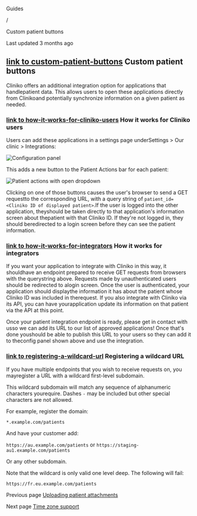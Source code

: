 Guides

/

Custom patient buttons

Last updated 3 months ago

## [link  to custom-patient-buttons](https://docs.api.cliniko.com/guides/custom_patient_button\#custom-patient-buttons) Custom patient buttons

Cliniko offers an additional integration option for applications that handlepatient data. This allows users to open these applications directly from Clinikoand potentially synchronize information on a given patient as needed.

### [link  to how-it-works-for-cliniko-users](https://docs.api.cliniko.com/guides/custom_patient_button\#how-it-works-for-cliniko-users) How it works for Cliniko users

Users can add these applications in a settings page underSettings > Our clinic > Integrations:

![Configuration panel](https://docs.api.cliniko.com/assets/custom-patient-buttons-config.0d765ec3e80c758c077426cb7090d497a70a3a7de6593350513e6b1eb923f88c.9bb1daa4.png)

This adds a new button to the Patient Actions bar for each patient:

![Patient actions with open dropdown](https://docs.api.cliniko.com/assets/patient-actions-open.7cb1d9c7bde70a9f60ec462f017a61f3ac5106c49853fbc976c7a66d2c99ee55.9bb1daa4.png)

Clicking on one of those buttons causes the user's browser to send a GET requestto the corresponding URL, with a query string of `patient_id=<Cliniko ID of displayed patient>`.If the user is logged into the other application, theyshould be taken directly to that application's information screen about thepatient with that Cliniko ID. If they're not logged in, they should beredirected to a login screen before they can see the patient information.

### [link  to how-it-works-for-integrators](https://docs.api.cliniko.com/guides/custom_patient_button\#how-it-works-for-integrators) How it works for integrators

If you want your application to integrate with Cliniko in this way, it shouldhave an endpoint prepared to receive GET requests from browsers with the querystring above. Requests made by unauthenticated users should be redirected to alogin screen. Once the user is authenticated, your application should displaythe information it has about the patient whose Cliniko ID was included in therequest. If you also integrate with Cliniko via its API, you can have yourapplication update its information on that patient via the API at this point.

Once your patient integration endpoint is ready, please get in contact with usso we can add its URL to our list of approved applications! Once that's done youshould be able to publish this URL to your users so they can add it to theconfig panel shown above and use the integration.

### [link  to registering-a-wildcard-url](https://docs.api.cliniko.com/guides/custom_patient_button\#registering-a-wildcard-url) Registering a wildcard URL

If you have multiple endpoints that you wish to receive requests on, you mayregister a URL with a wildcard first-level subdomain.

This wildcard subdomain will match any sequence of alphanumeric characters yourequire. Dashes `-` may be included but other special characters are not allowed.

For example, register the domain:

`*.example.com/patients`

And have your customer add:

`https://au.example.com/patients` or `https://staging-au1.example.com/patients`

Or any other subdomain.

Note that the wildcard is only valid one level deep. The following will fail:

`https://fr.eu.example.com/patients`

Previous page [Uploading patient attachments](https://docs.api.cliniko.com/guides/uploading_patient_attachments)

Next page [Time zone support](https://docs.api.cliniko.com/guides/time_zone_support)